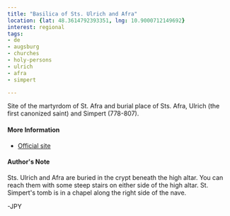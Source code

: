 ```yaml
---
title: "Basilica of Sts. Ulrich and Afra"
location: {lat: 48.3614792393351, lng: 10.9000712149692}
interest: regional
tags:
- de
- augsburg
- churches
- holy-persons
- ulrich
- afra
- simpert

---
```



Site of the martyrdom of St. Afra and burial place of Sts. Afra, Ulrich (the first canonized saint) and Simpert (778-807).

#### More Information

* [Official site](https://ulrich-afra-anton.de)




#### Author's Note

Sts. Ulrich and Afra are buried in the crypt beneath the high altar.  You can reach them with some steep stairs on either side of the high altar.  St. Simpert's tomb is in a chapel along the right side of the nave.

-JPY




